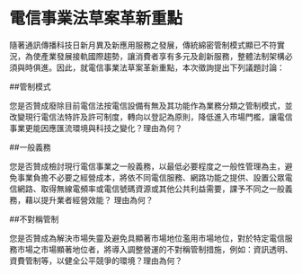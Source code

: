 # 電信事業法草案革新重點

隨著通訊傳播科技日新月異及新應用服務之發展，傳統綿密管制模式顯已不符實況，為使產業發展接軌國際趨勢，讓消費者享有多元及創新服務，整體法制架構必須與時俱進。因此，就電信事業法草案革新重點，本次徵詢提出下列議題討論：

##管制模式

您是否贊成廢除目前電信法按電信設備有無及其功能作為業務分類之管制模式，並改變現行電信法特許及許可制度，轉向以登記為原則，降低進入市場門檻，讓電信事業更能因應匯流環境與科技之變化？理由為何？

##一般義務

您是否贊成檢討現行電信事業之一般義務，以最低必要程度之一般性管理為主，避免事業負擔不必要之經營成本，將依不同電信服務、網路功能之提供、設置公眾電信網路、取得無線電頻率或電信號碼資源或其他公共利益需要，課予不同之一般義務，藉以提升業者經營效能？ 理由為何？

##不對稱管制

您是否贊成為解決市場失靈及避免具顯著市場地位濫用市場地位，對於特定電信服務市場之市場顯著地位者，將導入調整營運的不對稱管制措施，例如：資訊透明、資費管制等，以健全公平競爭的環境？理由為何？

